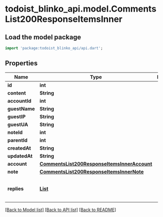 # todoist_blinko_api.model.CommentsList200ResponseItemsInner

## Load the model package
```dart
import 'package:todoist_blinko_api/api.dart';
```

## Properties
Name | Type | Description | Notes
------------ | ------------- | ------------- | -------------
**id** | **int** |  | 
**content** | **String** |  | 
**accountId** | **int** |  | 
**guestName** | **String** |  | 
**guestIP** | **String** |  | 
**guestUA** | **String** |  | 
**noteId** | **int** |  | 
**parentId** | **int** |  | 
**createdAt** | **String** |  | 
**updatedAt** | **String** |  | 
**account** | [**CommentsList200ResponseItemsInnerAccount**](CommentsList200ResponseItemsInnerAccount.md) |  | 
**note** | [**CommentsList200ResponseItemsInnerNote**](CommentsList200ResponseItemsInnerNote.md) |  | 
**replies** | [**List<CommentsList200ResponseItemsInnerRepliesInner>**](CommentsList200ResponseItemsInnerRepliesInner.md) |  | [optional] [default to const []]

[[Back to Model list]](../README.md#documentation-for-models) [[Back to API list]](../README.md#documentation-for-api-endpoints) [[Back to README]](../README.md)


